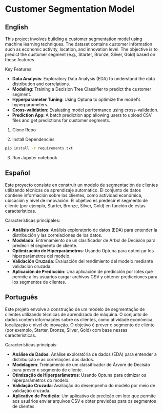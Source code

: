# Customer Segmentation Model

## English

This project involves building a customer segmentation model using machine learning techniques. The dataset contains customer information such as economic activity, location, and innovation level. The objective is to predict the customer segment (e.g., Starter, Bronze, Silver, Gold) based on these features.

Key Features:

- **Data Analysis**: Exploratory Data Analysis (EDA) to understand the data distribution and correlations.
- **Modeling**: Training a Decision Tree Classifier to predict the customer segment.
- **Hyperparameter Tuning**: Using Optuna to optimize the model's hyperparameters.
- **Cross-validation**: Evaluating model performance using cross-validation.
- **Prediction App**: A batch prediction app allowing users to upload CSV files and get predictions for customer segments.

1. Clone Repo

2. Install Dependencies

```bash
pip install -r requirements.txt
```

3. Run Jupyter notebook

## Español

Este proyecto consiste en construir un modelo de segmentación de clientes utilizando técnicas de aprendizaje automático. El conjunto de datos contiene información sobre los clientes, como actividad económica, ubicación y nivel de innovación. El objetivo es predecir el segmento de cliente (por ejemplo, Starter, Bronze, Silver, Gold) en función de estas características.

Características principales:

- **Análisis de Datos**: Análisis exploratorio de datos (EDA) para entender la distribución y las correlaciones de los datos.
- **Modelado**: Entrenamiento de un clasificador de Árbol de Decisión para predecir el segmento de cliente.
- **Optimización de Hiperparámetros**: Usando Optuna para optimizar los hiperparámetros del modelo.
- **Validación Cruzada**: Evaluación del rendimiento del modelo mediante validación cruzada.
- **Aplicación de Predicción**: Una aplicación de predicción por lotes que permite a los usuarios cargar archivos CSV y obtener predicciones para los segmentos de clientes.

## Português

Este projeto envolve a construção de um modelo de segmentação de clientes utilizando técnicas de aprendizado de máquina. O conjunto de dados contém informações sobre os clientes, como atividade econômica, localização e nível de inovação. O objetivo é prever o segmento de cliente (por exemplo, Starter, Bronze, Silver, Gold) com base nessas características.

Características principais:

- **Análise de Dados**: Análise exploratória de dados (EDA) para entender a distribuição e as correlações dos dados.
- **Modelagem**: Treinamento de um classificador de Árvore de Decisão para prever o segmento de cliente.
- **Otimização de Hiperparâmetros**: Usando Optuna para otimizar os hiperparâmetros do modelo.
- **Validação Cruzada**: Avaliação do desempenho do modelo por meio de validação cruzada.
- **Aplicativo de Predição**: Um aplicativo de predição em lote que permite aos usuários enviar arquivos CSV e obter previsões para os segmentos de clientes.
